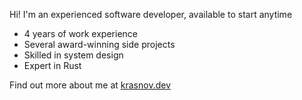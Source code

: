 Hi! I'm an experienced software developer, available to start anytime

- 4 years of work experience
- Several award-winning side projects
- Skilled in system design
- Expert in Rust

Find out more about me at [krasnov.dev](https://krasnov.dev)
